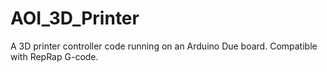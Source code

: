 AOI_3D_Printer
==============

A 3D printer controller code running on an Arduino Due board. Compatible with RepRap G-code.
